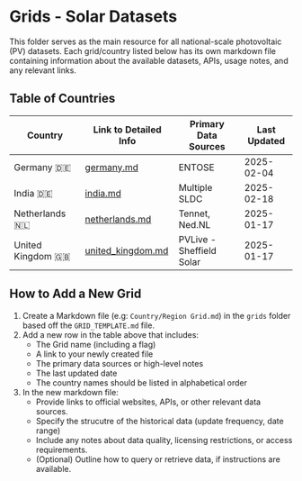 # Grids - Solar Datasets

This folder serves as the main resource for all national-scale photovoltaic (PV) datasets. Each grid/country listed below has its own markdown file containing information about the available datasets, APIs, usage notes, and any relevant links.

## Table of Countries

| Country             | Link to Detailed Info               | Primary Data Sources     | Last Updated |
| ------------------- | ----------------------------------- | ------------------------ | ------------ |
| Germany 🇩🇪    | [germany.md](germany.md)       | ENTOSE           | 2025-02-04   |
| India 🇩🇪 | [india.md](india.md) | Multiple SLDC | 2025-02-18 |
| Netherlands 🇳🇱    | [netherlands.md](netherlands.md)       | Tennet, Ned.NL           | 2025-01-17   |
| United Kingdom 🇬🇧 | [united_kingdom.md](united_kingdom.md) | PVLive - Sheffield Solar | 2025-01-17   |

## How to Add a New Grid

1. Create a Markdown file (e.g: `Country/Region Grid.md`) in the `grids` folder based off the `GRID_TEMPLATE.md` file.
2. Add a new row in the table above that includes:
   - The Grid name (including a flag)
   - A link to your newly created file
   - The primary data sources or high-level notes
   - The last updated date
   - The country names should be listed in alphabetical order
3. In the new markdown file:
   - Provide links to official websites, APIs, or other relevant data sources.
   - Specify the strucutre of the historical data (update frequency, date range)
   - Include any notes about data quality, licensing restrictions, or access requirements.
   - (Optional) Outline how to query or retrieve data, if instructions are available.
